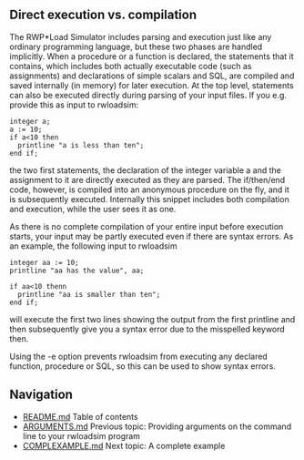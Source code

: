 ## Direct execution vs. compilation
The RWP\*Load Simulator includes parsing and execution just like any 
ordinary programming language, but these two phases are handled 
implicitly.
When a procedure or a function is declared, the statements that it 
contains, which includes both actually executable code (such as 
assignments) and declarations of simple scalars and SQL, are compiled 
and saved internally (in memory) for later execution.
At the top level, statements can also be executed directly during 
parsing of your input files.
If you e.g. provide this as input to rwloadsim:
```
integer a;
a := 10;
if a<10 then
  printline "a is less than ten";
end if;
```
the two first statements, the declaration of the integer variable a and 
the assignment to it are directly executed as they are parsed.
The if/then/end code, however, is compiled into an anonymous procedure 
on the fly, and it is subsequently executed.
Internally this snippet includes both compilation and execution, while 
the user sees it as one.

As there is no complete compilation of your entire input before execution starts,
your input 
may be partly executed even if there are syntax errors.
As an example, the following input to rwloadsim
```
integer aa := 10;
printline "aa has the value", aa;

if aa<10 thenn
  printline "aa is smaller than ten";
end if;
```
will execute the first two lines showing the output from the first 
printline and then subsequently give you a syntax error due to the 
misspelled keyword then. 

Using the -e option prevents rwloadsim from executing any declared 
function, procedure or SQL, so this can be used to show syntax errors.

## Navigation
* [README.md](README.md) Table of contents
* [ARGUMENTS.md](ARGUMENTS.md) Previous topic: Providing arguments on the command line to your rwloadsim program
* [COMPLEXAMPLE.md](COMPLEXAMPLE.md) Next topic: A complete example
